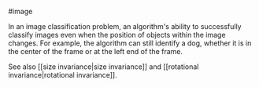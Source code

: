 #image

In an image classification problem, an algorithm&#39;s ability to successfully
classify images even when the position of objects within the image changes.
For example, the algorithm can still identify a dog, whether it is in the
center of the frame or at the left end of the frame.

See also [[size invariance|size invariance]] and
[[rotational invariance|rotational invariance]].


